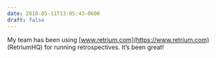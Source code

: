 ```yaml
---
date: 2018-05-11T13:05:43-0600
draft: false
---
```




My team has been using [www.retrium.com](https://www.retrium.com) (RetriumHQ) for running retrospectives. It’s been great!



